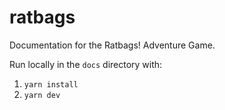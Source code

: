 # ratbags

Documentation for the Ratbags! Adventure Game.

Run locally in the `docs` directory with:
1. `yarn install`
2. `yarn dev`
